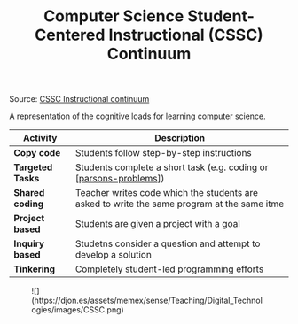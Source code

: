 ﻿---
backlinks:
- title: Teaching Digital Technologies
  url: /sense/Teaching/Digital_Technologies/teaching-digital-technologies.html
tags: computing, teaching-digital-technologies
title: Computer Science Student-Centered Instructional (CSSC) Continuum
type: note
---
Source: [CSSC Instructional continuum](https://textbooks.cs.ksu.edu/tlcs/4-designing-cs-lessons/03-instructional-continuum/index.html)

A representation of the cognitive loads for learning computer science.

| Activity | Description |
|---|---|
| **Copy code** | Students follow step-by-step instructions | 
| **Targeted Tasks** | Students complete a short task (e.g. coding or [[parsons-problems]]) |
| **Shared coding** | Teacher writes code which the students are asked to write the same program at the same itme
| **Project based** | Students are given a project with a goal | 
| **Inquiry based** | Studetns consider a question and attempt to develop a solution |
| **Tinkering** | Completely student-led programming efforts |

<figure markdown>
![](https://djon.es/assets/memex/sense/Teaching/Digital_Technologies/images/CSSC.png)
</figure>


[//begin]: # "Autogenerated link references for markdown compatibility"
[parsons-problems]: ../../computing/parsons-problems "Parson's problems"
[//end]: # "Autogenerated link references"